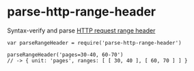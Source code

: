 # parse-http-range-header

Syntax-verify and parse [HTTP request range
header](https://developer.mozilla.org/en-US/docs/Web/HTTP/Headers/Range)

```
var parseRangeHeader = require('parse-http-range-header')

parseRangeHeader('pages=30-40, 60-70')
// -> { unit: 'pages', ranges: [ [ 30, 40 ], [ 60, 70 ] ] }
```
